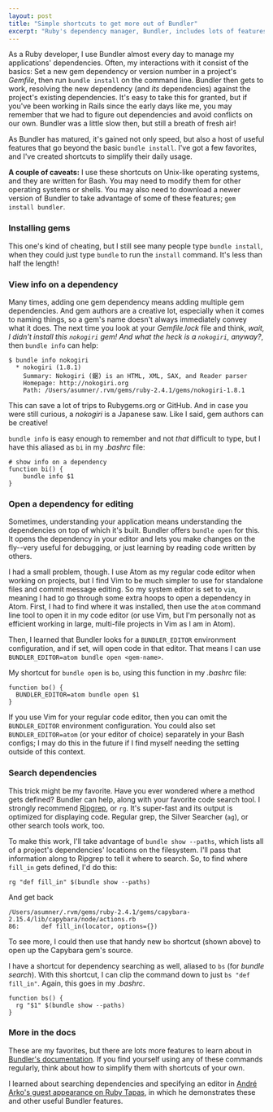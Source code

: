 ```yaml
---
layout: post
title: "Simple shortcuts to get more out of Bundler"
excerpt: "Ruby's dependency manager, Bundler, includes lots of features to help make life as a developer a little easier. Here are a few of my favorites, and the shortcuts I've written to make them even simpler to use."
---
```


As a Ruby developer, I use Bundler almost every day to manage my applications' dependencies. Often, my interactions with it consist of the basics: Set a new gem dependency or version number in a project's _Gemfile_, then run `bundle install` on the command line. Bundler then gets to work, resolving the new dependency (and _its_ dependencies) against the project's existing dependencies. It's easy to take this for granted, but if you've been working in Rails since the early days like me, you may remember that we had to figure out dependencies and avoid conflicts on our own. Bundler was a little slow then, but still a breath of fresh air!

As Bundler has matured, it's gained not only speed, but also a host of useful features that go beyond the basic `bundle install`. I've got a few favorites, and I've created shortcuts to simplify their daily usage.

<div class="alert alert-info">
  <strong>A couple of caveats:</strong> I use these shortcuts on Unix-like operating systems, and they are written for Bash. You may need to modify them for other operating systems or shells. You may also need to download a newer version of Bundler to take advantage of some of these features; <code>gem install bundler</code>.
</div>

### Installing gems

This one's kind of cheating, but I still see many people type `bundle install`, when they could just type `bundle` to run the `install` command. It's less than half the length!

### View info on a dependency

Many times, adding one gem dependency means adding multiple gem dependencies. And gem authors are a creative lot, especially when it comes to naming things, so a gem's name doesn't always immediately convey what it does. The next time you look at your _Gemfile.lock_ file and think, _wait, I didn't install this `nokogiri` gem! And what the heck is a `nokogiri`, anyway?_, then `bundle info` can help:

    $ bundle info nokogiri
      * nokogiri (1.8.1)
    	Summary: Nokogiri (鋸) is an HTML, XML, SAX, and Reader parser
    	Homepage: http://nokogiri.org
    	Path: /Users/asumner/.rvm/gems/ruby-2.4.1/gems/nokogiri-1.8.1

This can save a lot of trips to Rubygems.org or GitHub. And in case you were still curious, a _nokogiri_ is a Japanese saw. Like I said, gem authors can be creative!

`bundle info` is easy enough to remember and not _that_ difficult to type, but I have this aliased as `bi` in my _.bashrc_ file:

    # show info on a dependency
    function bi() {
        bundle info $1
    }

### Open a dependency for editing

Sometimes, understanding your application means understanding the dependencies on top of which it's built. Bundler offers `bundle open` for this. It opens the dependency in your editor and lets you make changes on the fly--very useful for debugging, or just learning by reading code written by others.

I had a small problem, though. I use Atom as my regular code editor when working on projects, but I find Vim to be much simpler to use for standalone files and commit message editing. So my system editor is set to `vim`, meaning I had to go through some extra hoops to open a dependency in Atom. First, I had to find where it was installed, then use the `atom` command line tool to open it in my code editor (or use Vim, but I'm personally not as efficient working in large, multi-file projects in Vim as I am in Atom).

Then, I learned that Bundler looks for a `BUNDLER_EDITOR` environment configuration, and if set, will open code in that editor. That means I can use `BUNDLER_EDITOR=atom bundle open <gem-name>`.

My shortcut for `bundle open` is `bo`, using this function in my _.bashrc_ file:

    function bo() {
      BUNDLER_EDITOR=atom bundle open $1
    }

If you use Vim for your regular code editor, then you can omit the `BUNDLER_EDITOR` environment configuration. You could also set  `BUNDLER_EDITOR=atom` (or your editor of choice) separately in your Bash configs; I may do this in the future if I find myself needing the setting outside of this context.

### Search dependencies

This trick might be my favorite. Have you ever wondered where a method gets defined? Bundler can help, along with your favorite code search tool. I strongly recommend [Ripgrep](https://github.com/BurntSushi/ripgrep), or `rg`. It's super-fast and its output is optimized for displaying code. Regular grep, the Silver Searcher (`ag`), or other search tools work, too.

To make this work, I'll take advantage of `bundle show --paths`, which lists all of a project's dependencies' locations on the filesystem. I'll pass that information along to Ripgrep to tell it where to search. So, to find where `fill_in` gets defined, I'd do this:

    rg "def fill_in" $(bundle show --paths)

And get back

    /Users/asumner/.rvm/gems/ruby-2.4.1/gems/capybara-2.15.4/lib/capybara/node/actions.rb
    86:      def fill_in(locator, options={})

To see more, I could then use that handy new `bo` shortcut (shown above) to open up the Capybara gem's source.

I have a shortcut for dependency searching as well, aliased to `bs` (for _bundle search_). With this shortcut, I can clip the command down to just `bs "def fill_in"`. Again, this goes in my _.bashrc_.

    function bs() {
      rg "$1" $(bundle show --paths)
    }

### More in the docs

These are my favorites, but there are lots more features to learn about in [Bundler's documentation](https://bundler.io/docs.html). If you find yourself using any of these commands regularly, think about how to simplify them with shortcuts of your own.

<div class="alert alert-info">
  I learned about searching dependencies and specifying an editor in <a href="https://www.rubytapas.com/2018/03/27/bundler-tips-and-tricks-andre-arko/">André Arko's guest appearance on Ruby Tapas</a>, in which he demonstrates these and other useful Bundler features.
</div>
